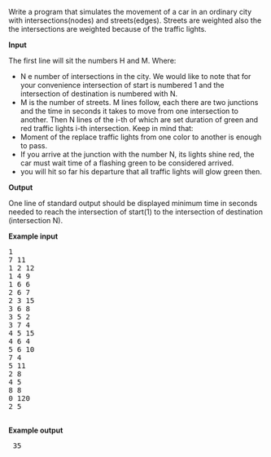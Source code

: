 Write a program that simulates the movement of a car in an ordinary city with intersections(nodes) and streets(edges).
Streets are weighted also the the intersections are weighted because of the traffic lights.

<b>Input</b>

The first line will sit the numbers H and M. Where:
- N e number of intersections in the city.
 We would like to note that for your convenience intersection of start is numbered 1 and the intersection of destination is numbered with N.
- M is the number of streets.
M lines follow, each there are two junctions and the time in seconds it takes to move from one intersection to another.
Then N lines of the i-th of which are set duration of green and red traffic lights i-th intersection. Keep in mind that:
- Moment of the replace traffic lights from one color to another is enough to pass.
- If you arrive at the junction with the number N, its lights shine red, the car must wait time of a flashing green
 to be considered arrived.
- you will hit so far his departure that all traffic lights will glow green then.

 <b>Output</b>
 
One line of standard output should be displayed minimum time in seconds needed to reach the intersection of start(1)
 to the intersection of destination (intersection N).
 
 <b>Example input</b>
 <pre>
1 
7 11 
1 2 12 
1 4 9 
1 6 6 
2 6 7 
2 3 15 
3 6 8 
3 5 2 
3 7 4 
4 5 15 
4 6 4 
5 6 10 
7 4 
5 11 
2 8 
4 5 
8 8 
0 120 
2 5
 </pre>
 
 <b>Example output</b>
 <pre>
 35
 </pre>
